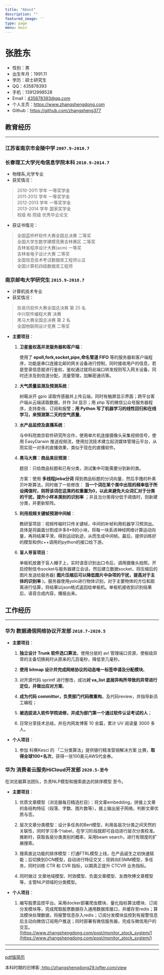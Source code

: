 ```yaml
---
title: "About"
description: ""
featured_image: ''
type: page
menu: main
---
```


# 张胜东

* 性别：男
* 出生年月：1991.11
* 学历：硕士研究生
* QQ：435878393
* 手机：13912998528
* Email：435878393@qq.com
* 个人主页：<https://www.zhangshengdong.com>
* Github：<https://github.com/zhangsheng377>

## 教育经历

-------------------------------------------------------------------

### 江苏省南京市金陵中学 `2007.9-2010.7`

### 长春理工大学光电信息学院本科 `2010.9-2014.7`

* 物理系,光学专业
* 获奖情况：

> 2010-2011 学年 一等奖学金  
> 2011-2012 学年 一等奖学金  
> 2012-2013 学年 一等奖学金  
> 2013-2014 学年 国家奖学金  
> 校级 和 院级 优秀毕业论文

* 获证书情况：

> 全国蓝桥杯软件大赛全国总决赛 二等奖  
> 全国大学生数学建模竞赛吉林赛区 二等奖  
> 吉林省程序设计大赛(acm) 一等奖  
> 吉林省电子设计大赛 二等奖  
> 全国信息技术考试数据库工程师认证  
> 全国计算机四级数据库工程师

### 南京邮电大学研究生 `2015.9-2018.7`

* 计算机技术专业
* 获奖情况：

> 凯易讯软件大赛全国总决赛 第 25 名  
> 中兴软件编程大赛 决赛  
> 黑马大赛全国总决赛 第 2 名  
> 全国物联网设计竞赛 二等奖

* **主要项目**：

  1. **卫星鉴权高并发服务器和客户端**：

      使用了 **epoll,fork,socket,pipe,命名管道 FIFO** 等的服务器和客户端程序，功能是串口连接北邮的网关设备进行控制，同时接收用户的信息，若是登录信息就进行鉴权，鉴权通过就将此端口转发规则写入网关设备，同时还涉及到信道分配，流量管理，加解密通讯等。

  2. **大气质量监测及预测系统**：

      树莓派开 gpio 读取传感器并上传云端，同时有触屏显示界面；跨平台客户端从云端读取数据，并作 3d 显示；用 php 写的微信公众号服务器程序，支持查询、订阅和报警；**用 Python 写了机器学习的线性回归和在线学习，来预测第二天的空气质量**。

  3. **水产品监控及直播系统**：

      与中科院南京软件研究所合作，使用单片机连接摄像头采集视频信号，使用 EasyDarwin 推送视频流，使用拉流技术建立起流媒体管理云平台，从而实现一对多的直播效果，类似于现在的直播软件。

  4. **黑马大赛：商品类目预测**：

      题目：只给商品标题和已有分类，测试集中可能需要分到新的类。

      方案：使用 **多线程jieba分词** 得到商品标题的分词向量，然后手撸的朴素贝叶斯算法，同时做了一些修改： **当一个词在某个类中出现的频率低于所设阈值时，则将该词在这类的权重置为0，以此来避免大众词汇对于分类的干扰，提升小样本类别的识别率** ；并且当分类得分低于阈值时，则新建分类，并更新矩阵。

  5. **利用视频关键帧预测中间帧**：

      教研室项目：视频传输时只传关键帧，中间的补帧利用机器学习预测出。具体是将画面分割成许多8*8的小块，将每一块丢进神经网络计算运动向量，再将结果平滑，得到运动轨迹，从而生成中间帧。最后，提供训练好的模型和供c++调用的python的接口给下游。

  6. **盲人导盲项目**：

      单板机放置于盲人帽子上，实时语音识别出口令后，调用摄像头拍照，开启控制信令socket与服务器建立会话，然后建立数据socket，将压缩后的图片发送给服务器( **图片压缩后可以降低图片中杂项的干扰，提高对于主体的识别率** )。服务器使用yolo进行物体识别，对于主要物体的方位和距离进行估算，将结果以json格式返回给单板机。单板机接收到识别结果后，语音合成内容，播报出来。

## 工作经历

-------------------------------------------------------------------

### 华为 数据通信网络协议开发部 `2018.7-2020.5`

* **主要项目**：

  1. **独立设计 Trunk 软件选口算法**，使用分层的 avl 管理端口资源，使板级异常的主备切换耗时从原来的几百毫秒，降低至几毫秒。

  2. **使用 bitmap 设计并完成网络协议的动态唯一标签申请及分配模块**。

  3. 对开源代码 sprintf 进行整改，成功**对 va_list 底层异构所导致的异常进行定位，并做出应对方案**。

  4. **成为代码 committer，负责部门代码微重构**，及代码review，并指导新员工编程；

  5. **被选拔进入软件学院进修，并成为部门第一个通过软件认证考试的人**；

  6. 日常分享技术总结，并在内网发博客 10 余篇，累计 UV 阅读量 3000 多人。

* **个人项目**：

  1. 参加 科赛Kesci 的 「二分类算法」提供银行精准营销解决方案 比赛，**取得全球100+名次**，获得一张100美元AWS代金券。

### 华为 消费者云服务HiCloud开发部 `2020.5-至今`

  在浏览器算法团队，负责NLP模型和搜索直达的排序模型 至今。

* **主要项目**：

  1. 优质文章模型（浏览器每日精选栏目）：将文章embedding，拼接上文章的各结构特征（段落、字数、图片数等），接上输出层子网络，判断文章优质与否。

  2. 层次文章分类模型：设计多任务的Bert模型，利用各层次分类之间天然的关联性，同时学习多个label，在学习阶段就即可自动进行层次分类校准。推断时，获取各层分类类别的概率，采用beam search，进行有限度的扩展搜索。

  3. 搜索直达功能的排序模型：打通FTRL模型上线，在产品诞生之初快速赋能；后切换到DCN模型，自动进行特征交叉；现转向ESMM模型，多任务，同时训练 CTR 和 CVR 指标，以期真正提升 CTCVR 业务指标。

  4. 同时做过 文章地域模型、时效模型、负面文章模型、友商吹捧文章模型等，主管NLP领域的分类模型。

* **个人项目**：

  1. 编写股票监控平台。采用docker部署爬虫模块、量化指标算法模块、订阅分发模块等，完成爬取股票数据存入通用数据库接口，并缓存至redis；算法模块处理数据，将报警信息存入redis；订阅分发模块监控到有报警信息后主动向微信订阅用户推送；同时部署有微信服务器，完成与微信用户的交互。[https://www.zhangshengdong.com/post/monitor_stock_system/](https://www.zhangshengdong.com/post/monitor_stock_system/)

-------------------------------------------------------------------
-------------------------------------------------------------------

[pdf版简历](/resume_20210818.pdf)

本科时期的旧博客:<a href="http://zhangshengdong29.lofter.com/view" target="_blank"> http://zhangshengdong29.lofter.com/view </a>